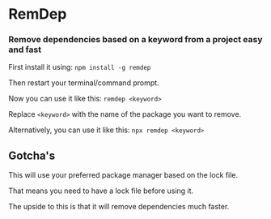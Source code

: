 # RemDep
### Remove dependencies based on a keyword from a project easy and fast

First install it using:
``npm install -g remdep``

Then restart your terminal/command prompt.

Now you can use it like this:
``remdep <keyword>``

Replace ``<keyword>`` with the name of the package you want to remove.

Alternatively, you can use it like this:
``npx remdep <keyword>``

## Gotcha's

This will use your preferred package manager based on the lock file.

That means you need to have a lock file before using it.

The upside to this is that it will remove dependencies much faster.